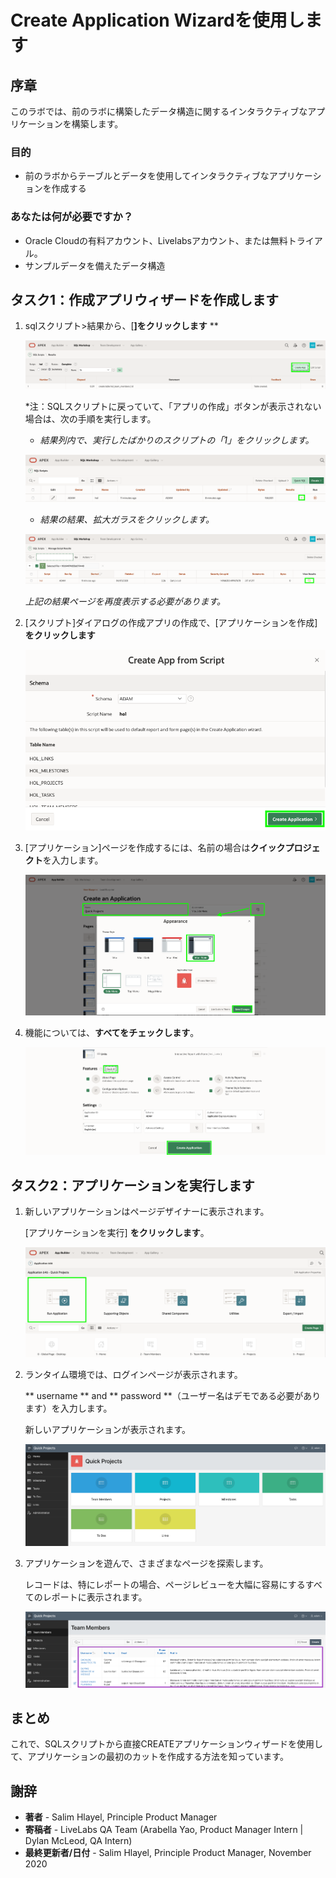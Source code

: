 # Create Application Wizardを使用します

## 序章

このラボでは、前のラボに構築したデータ構造に関するインタラクティブなアプリケーションを構築します。

### 目的

- 前のラボからテーブルとデータを使用してインタラクティブなアプリケーションを作成する

### あなたは何が必要ですか？

- Oracle Cloudの有料アカウント、Livelabsアカウント、または無料トライアル。
- サンプルデータを備えたデータ構造

## タスク1：作成アプリウィザードを作成します

1. sqlスクリプト>結果から、[**]をクリックします** **

   ![](images/go-create-app.png " ")

   *注：SQLスクリプトに戻っていて、「アプリの作成」ボタンが表示されない場合は、次の手順を実行します。
    - *結果列内で、実行したばかりのスクリプトの「1」をクリックします。*

   ![](images/alt-create-app.png " ")

    - *結果の結果、拡大ガラスをクリックします。*

   ![](images/alt-create-app2.png " ")

   *上記の結果ページを再度表示する必要があります。*

2. [スクリプト]ダイアログの作成アプリの作成で、[アプリケーションを作成] **をクリックします**

   ![](images/app-from-script.png " ")

3.  [アプリケーション]ページを作成するには、名前の場合は**クイックプロジェクト**を入力します。

    ![](images/name-app.png " ")

4. 機能については、**すべてをチェックします**。

   ![](images/all-features.png " ")

## タスク2：アプリケーションを実行します

1. 新しいアプリケーションはページデザイナーに表示されます。

   [アプリケーションを実行] **をクリックします**。

   ![](images/pd.png " ")

2. ランタイム環境では、ログインページが表示されます。

   ** username ** and ** password **（ユーザー名はデモである必要があります）を入力します。

   新しいアプリケーションが表示されます。

   ![](images/runtime.png " ")

3. アプリケーションを遊んで、さまざまなページを探索します。

   レコードは、特にレポートの場合、ページレビューを大幅に容易にするすべてのレポートに表示されます。

   ![](images/show-team-members.png " ")

## **まとめ**

これで、SQLスクリプトから直接CREATEアプリケーションウィザードを使用して、アプリケーションの最初のカットを作成する方法を知っています。

## **謝辞**

  - **著者** - Salim Hlayel, Principle Product Manager
  - **寄稿者** - LiveLabs QA Team (Arabella Yao, Product Manager Intern | Dylan McLeod, QA Intern)
  - **最終更新者/日付** - Salim Hlayel, Principle Product Manager, November 2020
